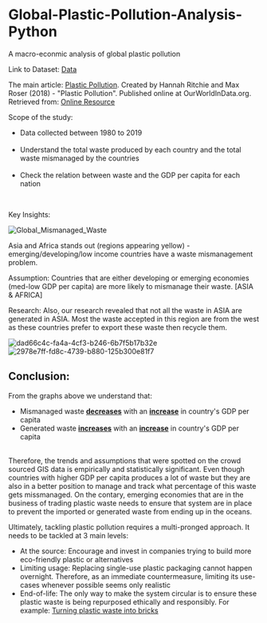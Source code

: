 # Global-Plastic-Pollution-Analysis-Python
A macro-econmic analysis of global plastic pollution

Link to Dataset: [Data](https://ourworldindata.org/)<br>

The main article: [Plastic Pollution](https://ourworldindata.org/plastic-pollution). Created by Hannah Ritchie and Max Roser (2018) - "Plastic Pollution". Published online at OurWorldInData.org. Retrieved from: [Online Resource](https://ourworldindata.org/plastic-pollution) 

Scope of the study:<br>
    <ul> <li>Data collected between 1980 to 2019  </li><br>
    <li>Understand the total waste produced by each country and the total waste mismanaged by the countries </li><br>
    <li>Check the relation between waste and the GDP per capita for each nation</li></ul><br>
    
Key Insights:
 
![Global_Mismanaged_Waste](https://user-images.githubusercontent.com/98059455/181651227-114e3fd1-8698-4c73-8b48-0bedbff17fcb.png)

Asia and Africa stands out (regions appearing yellow) - emerging/developing/low income countries have a waste mismanagement problem.

Assumption: Countries that are either developing or emerging economies (med-low GDP per capita) are more likely to mismanage their waste. [ASIA & AFRICA]

Research: 
Also, our research revealed that not all the waste in ASIA are generated in ASIA. Most the waste accepted in this region are from the west as these countries prefer to export these waste then recycle them. 


 
![dad66c4c-fa4a-4cf3-b246-6b7f5b17b32e](https://user-images.githubusercontent.com/98059455/181648279-f495248b-7ce8-4cd1-b08a-b204f2ae1c7c.png)
![2978e7ff-fd8c-4739-b880-125b300e81f7](https://user-images.githubusercontent.com/98059455/181648312-2ca9911a-8936-4667-a9da-85b1689c2f3c.png)

<h2>Conclusion:</h2>

From the graphs above we understand that: 
- Mismanaged waste <b><u>decreases</u></b> with an <b><u>increase</u></b> in country's GDP per capita 
- Generated waste <b><u>increases</u></b> with an <b><u>increase</u></b> in country's GDP per capita </li><br>

Therefore, the trends and assumptions that were spotted on the crowd sourced GIS data is empirically and statistically significant. Even though countries with higher GDP per capita produces a lot of waste but they are also in a better position to manage and track what percentage of this waste gets missmanaged. On the contary, emerging economies that are in the business of trading plastic waste needs to ensure that system are in place to prevent the imported or generated waste from ending up in the oceans. 

Ultimately, tackling plastic pollution requires a multi-pronged approach. It needs to be tackled at 3 main levels:

- At the source: Encourage and invest in companies trying to build more eco-friendly plastic or alternatives
- Limiting usage: Replacing single-use plastic packaging cannot happen overnight. Therefore, as an immediate countermeasure, limiting its use-cases whenever possible seems only realistic
- End-of-life: The only way to make the system circular is to ensure these plastic waste is being repurposed ethically and responsibly. For example: [Turning plastic waste into bricks](https://www.google.com/url?sa=t&rct=j&q=&esrc=s&source=web&cd=&cad=rja&uact=8&ved=2ahUKEwjtv96D1pz5AhWUI0QIHctjDLsQwqsBegQIFhAB&url=https%3A%2F%2Fwww.youtube.com%2Fwatch%3Fv%3DxKTgMogqBxs&usg=AOvVaw2XWtht073UbJVz1_Cndh34) 

            
